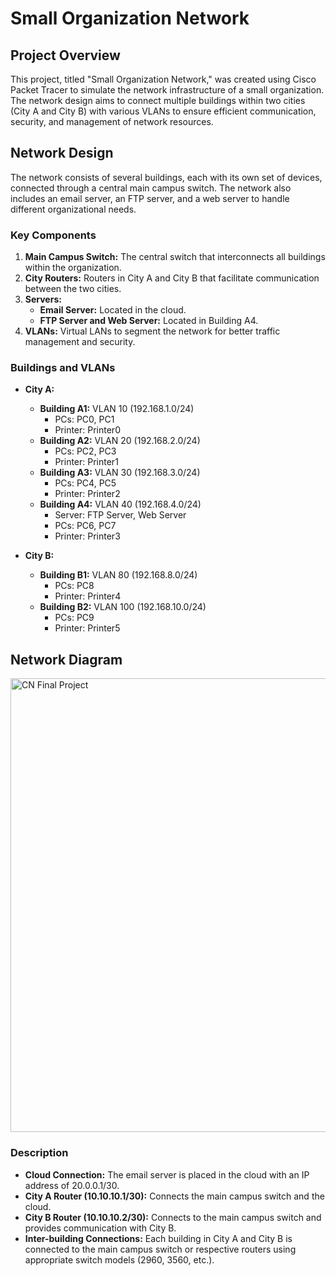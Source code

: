 # Small Organization Network

## Project Overview

This project, titled "Small Organization Network," was created using Cisco Packet Tracer to simulate the network infrastructure of a small organization. The network design aims to connect multiple buildings within two cities (City A and City B) with various VLANs to ensure efficient communication, security, and management of network resources.

## Network Design

The network consists of several buildings, each with its own set of devices, connected through a central main campus switch. The network also includes an email server, an FTP server, and a web server to handle different organizational needs.

### Key Components

1. **Main Campus Switch:** The central switch that interconnects all buildings within the organization.
2. **City Routers:** Routers in City A and City B that facilitate communication between the two cities.
3. **Servers:** 
   - **Email Server:** Located in the cloud.
   - **FTP Server and Web Server:** Located in Building A4.
4. **VLANs:** Virtual LANs to segment the network for better traffic management and security.

### Buildings and VLANs

- **City A:**
  - **Building A1:** VLAN 10 (192.168.1.0/24)
    - PCs: PC0, PC1
    - Printer: Printer0
  - **Building A2:** VLAN 20 (192.168.2.0/24)
    - PCs: PC2, PC3
    - Printer: Printer1
  - **Building A3:** VLAN 30 (192.168.3.0/24)
    - PCs: PC4, PC5
    - Printer: Printer2
  - **Building A4:** VLAN 40 (192.168.4.0/24)
    - Server: FTP Server, Web Server
    - PCs: PC6, PC7
    - Printer: Printer3

- **City B:**
  - **Building B1:** VLAN 80 (192.168.8.0/24)
    - PCs: PC8
    - Printer: Printer4
  - **Building B2:** VLAN 100 (192.168.10.0/24)
    - PCs: PC9
    - Printer: Printer5

## Network Diagram

<img width="726" alt="CN Final Project" src="https://github.com/raja-shahab/small-organization-network-cisco/assets/134993962/3ec25ec8-e91d-48bb-8b73-408f787dd2f4">


### Description

- **Cloud Connection:** The email server is placed in the cloud with an IP address of 20.0.0.1/30.
- **City A Router (10.10.10.1/30):** Connects the main campus switch and the cloud.
- **City B Router (10.10.10.2/30):** Connects to the main campus switch and provides communication with City B.
- **Inter-building Connections:** Each building in City A and City B is connected to the main campus switch or respective routers using appropriate switch models (2960, 3560, etc.).

